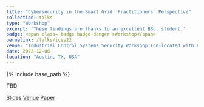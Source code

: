 ```yaml
---
title: "Cybersecurity in the Smart Grid: Practitioners` Perspective"
collection: talks
type: "Workshop"
excerpt: 'These findings are thanks to an excellent BSc. student.'
badge: <span class='badge badge-danger'>Workshop</span>
permalink: /talks/icss22
venue: "Industrial Control Systems Security Workshop (co-located with ACSAC)"
date: 2022-12-06
location: "Austin, TX, USA"
---
```

{% include base_path %}

TBD



<a class="btn btn-outline-primary my-1 mr-1 btn-sm" href="{{ base_path }}/files/talks/icss22.pdf" target="_blank" rel="noopener">Slides</a>
<a class="btn btn-outline-primary my-1 mr-1 btn-sm" href="https://www.acsac.org/2022/workshops/icss/" target="_blank" rel="noopener">Venue</a>
<a class="btn btn-outline-primary my-1 mr-1 btn-sm" href="{{base_path}}/publications/icss22" rel="noopener">Paper</a>
